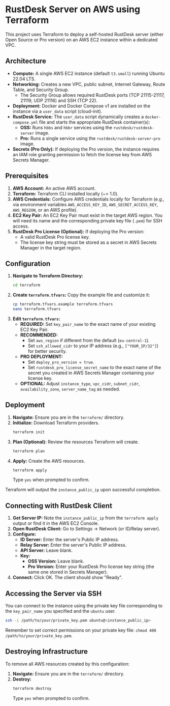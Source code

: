 # RustDesk Server on AWS using Terraform

This project uses Terraform to deploy a self-hosted RustDesk server (either Open Source or Pro version) on an AWS EC2 instance within a dedicated VPC.

## Architecture

*   **Compute:** A single AWS EC2 instance (default `t3.small`) running Ubuntu 22.04 LTS.
*   **Networking:** Creates a new VPC, public subnet, Internet Gateway, Route Table, and Security Group.
    *   The Security Group allows required RustDesk ports (TCP 21115-21117, 21119, UDP 21116) and SSH (TCP 22).
*   **Deployment:** Docker and Docker Compose v1 are installed on the instance via a `user_data` script (cloud-init).
*   **RustDesk Service:** The `user_data` script dynamically creates a `docker-compose.yml` file and starts the appropriate RustDesk container(s):
    *   **OSS:** Runs `hbbs` and `hbbr` services using the `rustdesk/rustdesk-server` image.
    *   **Pro:** Runs a single service using the `rustdesk/rustdesk-server-pro` image.
*   **Secrets (Pro Only):** If deploying the Pro version, the instance requires an IAM role granting permission to fetch the license key from AWS Secrets Manager.

## Prerequisites

1.  **AWS Account:** An active AWS account.
2.  **Terraform:** Terraform CLI installed locally (~> 1.0).
3.  **AWS Credentials:** Configure AWS credentials locally for Terraform (e.g., via environment variables `AWS_ACCESS_KEY_ID`, `AWS_SECRET_ACCESS_KEY`, `AWS_REGION`, or an AWS profile).
4.  **EC2 Key Pair:** An EC2 Key Pair must exist in the target AWS region. You will need its name and the corresponding private key file (`.pem`) for SSH access.
5.  **RustDesk Pro License (Optional):** If deploying the Pro version:
    *   A valid RustDesk Pro license key.
    *   The license key string must be stored as a secret in AWS Secrets Manager in the target region.

## Configuration

1.  **Navigate to Terraform Directory:**
    ```bash
    cd terraform
    ```
2.  **Create `terraform.tfvars`:** Copy the example file and customize it:
    ```bash
    cp terraform.tfvars.example terraform.tfvars
    nano terraform.tfvars
    ```
3.  **Edit `terraform.tfvars`:**
    *   **REQUIRED:** Set `key_pair_name` to the exact name of your existing EC2 Key Pair.
    *   **RECOMMENDED:**
        *   Set `aws_region` if different from the default (`eu-central-1`).
        *   Set `ssh_allowed_cidr` to your IP address (e.g., `["YOUR_IP/32"]`) for better security.
    *   **PRO DEPLOYMENT:**
        *   Set `deploy_pro_version = true`.
        *   Set `rustdesk_pro_license_secret_name` to the exact name of the secret you created in AWS Secrets Manager containing your license key.
    *   **OPTIONAL:** Adjust `instance_type`, `vpc_cidr`, `subnet_cidr`, `availability_zone`, `server_name_tag` as needed.

## Deployment

1.  **Navigate:** Ensure you are in the `terraform/` directory.
2.  **Initialize:** Download Terraform providers.
    ```bash
    terraform init
    ```
3.  **Plan (Optional):** Review the resources Terraform will create.
    ```bash
    terraform plan
    ```
4.  **Apply:** Create the AWS resources.
    ```bash
    terraform apply
    ```
    Type `yes` when prompted to confirm.

Terraform will output the `instance_public_ip` upon successful completion.

## Connecting with RustDesk Client

1.  **Get Server IP:** Note the `instance_public_ip` from the `terraform apply` output or find it in the AWS EC2 Console.
2.  **Open RustDesk Client:** Go to Settings -> Network (or ID/Relay server).
3.  **Configure:**
    *   **ID Server:** Enter the server's Public IP address.
    *   **Relay Server:** Enter the server's Public IP address.
    *   **API Server:** Leave blank.
    *   **Key:**
        *   **OSS Version:** Leave blank.
        *   **Pro Version:** Enter your RustDesk Pro license key string (the same one stored in Secrets Manager).
4.  **Connect:** Click OK. The client should show "Ready".

## Accessing the Server via SSH

You can connect to the instance using the private key file corresponding to the `key_pair_name` you specified and the `ubuntu` user.

```bash
ssh -i /path/to/your/private_key.pem ubuntu@<instance_public_ip>
```

Remember to set correct permissions on your private key file: `chmod 400 /path/to/your/private_key.pem`.

## Destroying Infrastructure

To remove all AWS resources created by this configuration:

1.  **Navigate:** Ensure you are in the `terraform/` directory.
2.  **Destroy:**
    ```bash
    terraform destroy
    ```
    Type `yes` when prompted to confirm. 